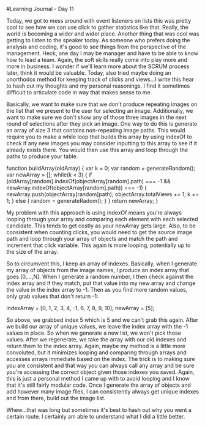 #Learning Journal - Day 11

Today, we got to mess around with event listeners on lists this was pretty cool to see how we can use click to gather statistics like that. Really, the world is becoming a wider and wider place. Another thing that was cool was getting to listen to the speaker today. As someone who prefers doing the analysis and coding, it's good to see things from the perspective of the management. Heck, one day I may be manager and have to be able to know how to lead a team. Again, the soft skills really come into play more and more in business. I wonder if we'll learn more about the SCRUM process later, think it would be valuable. Today, also tried maybe doing an unorthodox method for keeping track of clicks and views...I write this hear to hash out my thoughts and my personal reasonings. I find it sometimes difficult to articulate code in way that makes sense to me.

Basically, we want to make sure that we don't produce repeating images on the list that we present to the user for selecting an image. Additionally, we want to make sure we don't show any of those three images in the next round of selections after they pick an image. One way to do this is generate an array of size 3 that contains non-repeating image paths. This would require you to make a while loop that builds this array by using indexOf to check if any new images you may consider inputting to this array to see if it already exists there. You would then use this array and loop through the paths to produce your table.

function buildArray(oldArray) {
  var k = 0;
  var random = generateRandom();
  var newArray = [];
  while(k < 3) {
    if (oldArray[random].indexOf(objectArray[random].path) === -1 && newArray.indexOf(objectArray[random].path)) === -1) {
      newArray.push(objectArray[random]path);
      objectArray.totalViews += 1;
      k += 1;
    } else {
      random = generateRadom();
    }
  }
  return newArray;
}

My problem with this approach is using indexOf means you're always looping through your array and comparing each element with each selected candidate. This tends to get costly as your newArray gets large. Also, to be consistent when counting clicks, you would need to get the source image path and loop through your array of objects and match the path and increment that click variable. This again is more looping, potentially up to the size of the array.

So to circumvent this, I keep an array of indexes. Basically, when I generate my array of objects from the image names, I produce an index array that goes [0,...,N]. When I generate a random number, I then check against the index array and if they match, put that value into my new array and change the value in the index array to -1. Then as you find more random values, only grab values that don't return -1:

indexArray = [0, 1, 2, 3, 4, -1, 6, 7, 8, 9, 10];
newArray = [5];

So above, we grabbed index 5 which is 5 and we can't grab this again. After we build our array of unique values, we leave the index array with the -1 values in place. So when we generate a new list, we won't pick those values. After we regenerate, we take the array with our old indexes and return them to the index array. Again, maybe my method is a little more convoluted, but it minimizes looping and comparing through arrays and accesses arrays immediate based on the index. The trick is to making sure you are consistent and that way you can always call any array and be sure you're accessing the correct object given those indexes you saved. Again, this is just a personal method I came up with to avoid looping and I know that it's still fairly modular code. Once I generate the array of objects and add however many image files, I can consistently always get unique indexes and from there, build out the image list.

Whew...that was long but sometimes it's best to hash out why you went a certain route. I certainly am able to understand what I did a little better.
